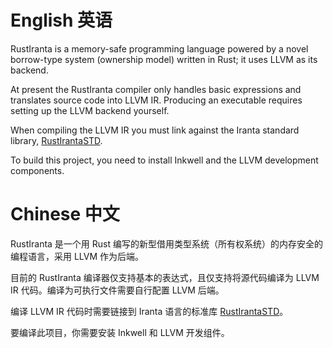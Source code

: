 # English 英语

RustIranta is a memory-safe programming language powered by a novel borrow-type system (ownership model) written in Rust; it uses LLVM as its backend.

At present the RustIranta compiler only handles basic expressions and translates source code into LLVM IR. Producing an executable requires setting up the LLVM backend yourself.

When compiling the LLVM IR you must link against the Iranta standard library, [RustIrantaSTD](https://github.com/CleanIce-BlueSnowy/RustIrantaSTD).

To build this project, you need to install Inkwell and the LLVM development components.

# Chinese 中文

RustIranta 是一个用 Rust 编写的新型借用类型系统（所有权系统）的内存安全的编程语言，采用 LLVM 作为后端。

目前的 RustIranta 编译器仅支持基本的表达式，且仅支持将源代码编译为 LLVM IR 代码。编译为可执行文件需要自行配置 LLVM 后端。

编译 LLVM IR 代码时需要链接到 Iranta 语言的标准库 [RustIrantaSTD](https://github.com/CleanIce-BlueSnowy/RustIrantaSTD)。

要编译此项目，你需要安装 Inkwell 和 LLVM 开发组件。
